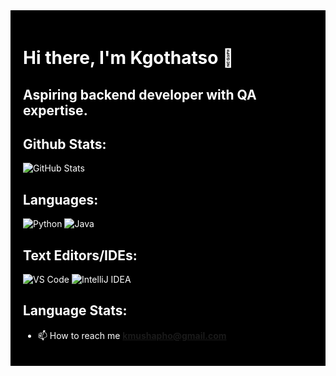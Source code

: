 <div style="background-color: black; color: white; padding: 20px;">
  
  # Hi there, I'm Kgothatso 👋
  
  ## Aspiring backend developer with QA expertise.

  ## Github Stats:
  
  ![GitHub Stats](https://github-readme-stats.vercel.app/api?username=kmushapho&show_icons=true)
  
  ## Languages:
  
  ![Python](https://img.shields.io/badge/Python-3776AB?style=for-the-badge&logo=python&logoColor=white)
  ![Java](https://img.shields.io/badge/Java-007396?style=for-the-badge&logo=java&logoColor=white)
  
  
  ## Text Editors/IDEs:
  
  ![VS Code](https://img.shields.io/badge/VS_Code-007ACC?style=for-the-badge&logo=visualstudiocode&logoColor=white)
  ![IntelliJ IDEA](https://img.shields.io/badge/IntelliJ_IDEA-000000?style=for-the-badge&logo=intellijidea&logoColor=white)
  
  ## Language Stats:
  
  
  
  
  - 📫 How to reach me **kmushapho@gmail.com**

</div>

<!--
**kmushapho/kmushapho** is a ✨ _special_ ✨ repository because its `README.md` (this file) appears on your GitHub profile.

Here are some ideas to get you started:

- 🔭 I’m currently working on ...
- 🌱 I’m currently learning ...
- 👯 I’m looking to collaborate on ...
- 🤔 I’m looking for help with ...
- 💬 Ask me about ...
- 📫 How to reach me: ...
- 😄 Pronouns: ...
- ⚡ Fun fact: ...
-->
